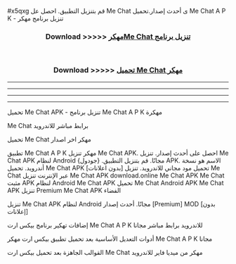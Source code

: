 #x5qxg قم بتنزيل التطبيق. احصل عل Me Chat  ى أحدث إصدار.تحميل Me Chat  A P K - تنزيل برنامج مهكر



<div align="center">
<h3>Download >>>>> <a href="https://ar-sites.web.app/?ar= Me Chat ">مهكرMe Chat  تنزيل برنامج</a></h3><br>

<h3>Download >>>>> <a href="https://ar-sites.web.app/?ar= Me Chat ">تحميل Me Chat  مهكر</a></h3>
</div>


----------------------------------------------------------

----------------------------------------------------------

----------------------------------------------------------

----------------------------------------------------------


تحميل Me Chat  APK - تنزيل برنامج Me Chat  A P K مهكرة

Me Chat  برابط مباشر للاندرويد

تحميل Me Chat  مهكر اخر اصدار

تطبيق Me Chat  A P K مهكر
تنزيل Me Chat  APK. احصل على أحدث إصدار.
تنزيل Me Chat  APK لنظام Android مجانًا.
قم بتنزيل التطبيق. {جودول} APK. الاسم هو نسخة أندرويد.
تحميل Me Chat  APK [بدون اعلانات]
تحميل مود مجاني للاندرويد.
تنزيل Me Chat  عبر الإنترنت
تنزيل Me Chat  APK
download.online Me Chat  APK
Me Chat  مثبت APK لنظام Android
Me Chat  APK
تحميل Me Chat  Android APK
Me Chat  APK تنزيل Premium
Me Chat  APK الفضاء

تنزيل Me Chat  APK لنظام Android مجانًا. أحدث إصدار [Premium] MOD [بدون إعلانات]

إضافات تهكير برنامج بيكس ارت Me Chat  A P K للاندرويد برابط مباشر مجانا

أدوات التعديل الأساسية بعد تحميل تطبيق بيكس ارت مهكر Me Chat  A P K مجانا

القوالب الجاهزة بعد تحميل بيكس ارت Me Chat  مهكر من ميديا فاير للاندرويد



